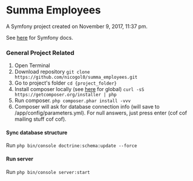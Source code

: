 Summa Employees
===============

A Symfony project created on November 9, 2017, 11:37 pm.


See [here](http://symfony.com/doc/3.1/index.html) for Symfony docs.


### General Project Related
1. Open Terminal
2. Download repository
`git clone https://github.com/nicogol0/summa_employees.git`
3. Go to project's folder
`cd {project_folder}`
4. Install composer locally (see [here](https://www.digitalocean.com/community/tutorials/how-to-install-and-use-composer-on-ubuntu-14-04) for global)
`curl -sS https://getcomposer.org/installer | php`
5. Run composer.
`php composer.phar install -vvv`
6. Composer will ask for database connection info (will save to /app/config/parameters.yml). For null answers, just press enter (cof cof mailing stuff cof cof).

#### Sync database structure
Run `php bin/console doctrine:schema:update --force`

#### Run server
Run `php bin/console server:start`
